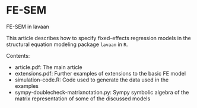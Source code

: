 # FE-SEM
FE-SEM in lavaan 

This article describes how to specify fixed-effects regression models in the structural equation modeling package `lavaan` in `R`.

Contents:
- article.pdf: The main article
- extensions.pdf: Further examples of extensions to the basic FE model
- simulation-code.R: Code used to generate the data used in the examples 
- sympy-doublecheck-matrixnotation.py: Sympy symbolic algebra of the matrix representation of some of the discussed models 
